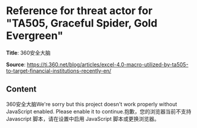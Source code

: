 # Reference for threat actor for "TA505, Graceful Spider, Gold Evergreen"

**Title**: 360安全大脑

**Source**: https://ti.360.net/blog/articles/excel-4.0-macro-utilized-by-ta505-to-target-financial-institutions-recently-en/

## Content
360安全大脑We're sorry but this project doesn't work properly without JavaScript enabled. Please enable it to continue.抱歉，您的浏览器当前不支持 Javascript 脚本，请在设置中启用 JavaScript 脚本或更换浏览器。